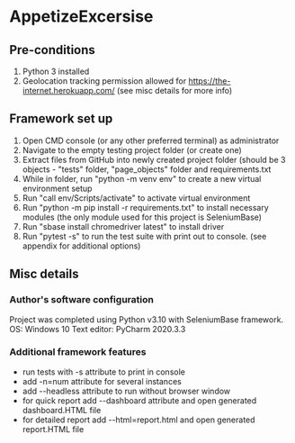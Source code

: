# AppetizeExcersise


## Pre-conditions
1. Python 3 installed
2. Geolocation tracking permission allowed for https://the-internet.herokuapp.com/ (see misc details for more info)


## Framework set up
1. Open CMD console (or any other preferred terminal) as administrator
2. Navigate to the empty testing project folder (or create one)
3. Extract files from GitHub into newly created project folder (should be 3 objects - "tests" folder, "page_objects" folder and requirements.txt
3. While in folder, run "python -m venv env" to create a new virtual environment setup
4. Run "call env/Scripts/activate" to activate virtual environment
5. Run "python -m pip install -r requirements.txt" to install necessary modules (the only module used for this project is SeleniumBase)
6. Run "sbase install chromedriver latest" to install driver
7. Run "pytest -s" to run the test suite with print out to console. (see appendix for additional options)

## Misc details

### Author's software configuration
Project was completed using Python v3.10 with SeleniumBase framework.
OS: Windows 10
Text editor: PyCharm 2020.3.3

### Additional framework features
- run tests with -s attribute to print in console
- add -n=num attribute for several instances
- add --headless attribute to run without browser window
- for quick report add --dashboard attribute and open generated dashboard.HTML file
- for detailed report add --html=report.html and open generated report.HTML file
